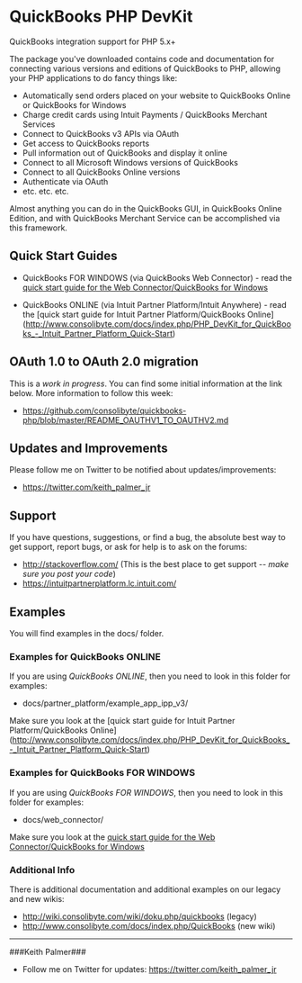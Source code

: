 QuickBooks PHP DevKit
=====================

QuickBooks integration support for PHP 5.x+ 
 
The package you've downloaded contains code and documentation for connecting various versions and editions of QuickBooks to PHP, allowing your PHP applications to do fancy things like:

- Automatically send orders placed on your website to QuickBooks Online or QuickBooks for Windows
- Charge credit cards using Intuit Payments / QuickBooks Merchant Services
- Connect to QuickBooks v3 APIs via OAuth
- Get access to QuickBooks reports 
- Pull information out of QuickBooks and display it online 
- Connect to all Microsoft Windows versions of QuickBooks
- Connect to all QuickBooks Online versions
- Authenticate via OAuth
- etc. etc. etc.

Almost anything you can do in the QuickBooks GUI, in QuickBooks Online Edition, and with QuickBooks Merchant Service can be accomplished via this framework. 

## Quick Start Guides

* QuickBooks FOR WINDOWS (via QuickBooks Web Connector) - read the [quick start guide for the Web Connector/QuickBooks for Windows](http://www.consolibyte.com/docs/index.php/PHP_DevKit_for_QuickBooks_-_Quick-Start)   

* QuickBooks ONLINE (via Intuit Partner Platform/Intuit Anywhere) - read the [quick start guide for Intuit Partner Platform/QuickBooks Online] (http://www.consolibyte.com/docs/index.php/PHP_DevKit_for_QuickBooks_-_Intuit_Partner_Platform_Quick-Start)


## OAuth 1.0 to OAuth 2.0 migration 

This is a _work in progress_. You can find some initial information at the link below. More information to follow this week: 

* <https://github.com/consolibyte/quickbooks-php/blob/master/README_OAUTHV1_TO_OAUTHV2.md>

## Updates and Improvements

Please follow me on Twitter to be notified about updates/improvements: 

- https://twitter.com/keith_palmer_jr


## Support

If you have questions, suggestions, or find a bug, the absolute best way to get support, report bugs, or ask for help is to ask on the forums:  

- http://stackoverflow.com/ (This is the best place to get support -- *make sure you post your code*)
- https://intuitpartnerplatform.lc.intuit.com/


## Examples

You will find examples in the docs/ folder. 


### Examples for QuickBooks ONLINE 

If you are using *QuickBooks ONLINE*, then you need to look in this folder for examples:

* docs/partner_platform/example_app_ipp_v3/

Make sure you look at the [quick start guide for Intuit Partner Platform/QuickBooks Online] (http://www.consolibyte.com/docs/index.php/PHP_DevKit_for_QuickBooks_-_Intuit_Partner_Platform_Quick-Start)


### Examples for QuickBooks FOR WINDOWS 

If you are using *QuickBooks FOR WINDOWS*, then you need to look in this folder for examples:

* docs/web_connector/

Make sure you look at the [quick start guide for the Web Connector/QuickBooks for Windows](http://www.consolibyte.com/docs/index.php/PHP_DevKit_for_QuickBooks_-_Quick-Start)   


### Additional Info

There is additional documentation and additional examples on our legacy and new wikis:  

- http://wiki.consolibyte.com/wiki/doku.php/quickbooks     (legacy)  
- http://www.consolibyte.com/docs/index.php/QuickBooks     (new wiki)  




-------------------------------------
###Keith Palmer###
- Follow me on Twitter for updates: https://twitter.com/keith_palmer_jr
